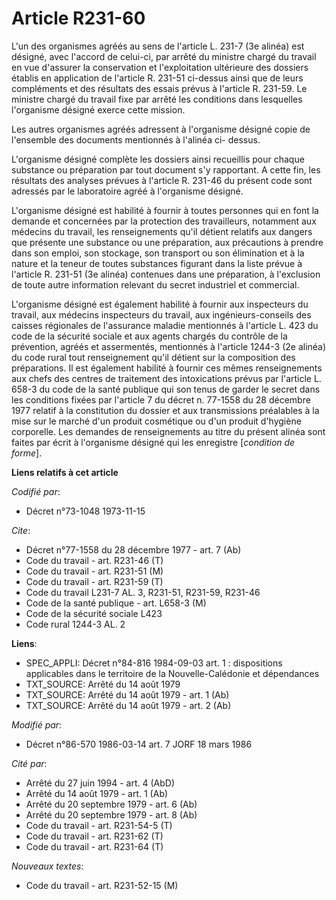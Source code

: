 # Article R231-60

L'un des organismes agréés au sens de l'article L. 231-7 (3e alinéa) est désigné, avec l'accord de celui-ci, par arrêté du
ministre chargé du travail en vue d'assurer la conservation et l'exploitation ultérieure des dossiers établis en application
de l'article R. 231-51 ci-dessus ainsi que de leurs compléments et des résultats des essais prévus à l'article R. 231-59. Le
ministre chargé du travail fixe par arrêté les conditions dans lesquelles l'organisme désigné exerce cette mission.

Les autres organismes agréés adressent à l'organisme désigné copie de l'ensemble des documents mentionnés à l'alinéa ci-
dessus.

L'organisme désigné complète les dossiers ainsi recueillis pour chaque substance ou préparation par tout document s'y
rapportant. A cette fin, les résultats des analyses prévues à l'article R. 231-46 du présent code sont adressés par le
laboratoire agréé à l'organisme désigné.

L'organisme désigné est habilité à fournir à toutes personnes qui en font la demande et concernées par la protection des
travailleurs, notamment aux médecins du travail, les renseignements qu'il détient relatifs aux dangers que présente une
substance ou une préparation, aux précautions à prendre dans son emploi, son stockage, son transport ou son élimination et à
la nature et la teneur de toutes substances figurant dans la liste prévue à l'article R. 231-51 (3e alinéa) contenues dans
une préparation, à l'exclusion de toute autre information relevant du secret industriel et commercial.

L'organisme désigné est également habilité à fournir aux inspecteurs du travail, aux médecins inspecteurs du travail, aux
ingénieurs-conseils des caisses régionales de l'assurance maladie mentionnés à l'article L. 423 du code de la sécurité
sociale et aux agents chargés du contrôle de la prévention, agréés et assermentés, mentionnés à l'article 1244-3 (2e alinéa)
du code rural tout renseignement qu'il détient sur la composition des préparations. Il est également habilité à fournir ces
mêmes renseignements aux chefs des centres de traitement des intoxications prévus par l'article L. 658-3 du code de la santé
publique qui son tenus de garder le secret dans les conditions fixées par l'article 7 du décret n. 77-1558 du 28 décembre
1977 relatif à la constitution du dossier et aux transmissions préalables à la mise sur le marché d'un produit cosmétique ou
d'un produit d'hygiène corporelle. Les demandes de renseignements au titre du présent alinéa sont faites par écrit à
l'organisme désigné qui les enregistre [*condition de forme*].

**Liens relatifs à cet article**

_Codifié par_:

  - Décret n°73-1048 1973-11-15

_Cite_:

  - Décret n°77-1558 du 28 décembre 1977 - art. 7 (Ab)
  - Code du travail - art. R231-46 (T)
  - Code du travail - art. R231-51 (M)
  - Code du travail - art. R231-59 (T)
  - Code du travail L231-7 AL. 3, R231-51, R231-59, R231-46
  - Code de la santé publique - art. L658-3 (M)
  - Code de la sécurité sociale L423
  - Code rural 1244-3 AL. 2

**Liens**:

  - SPEC_APPLI: Décret n°84-816 1984-09-03 art. 1 : dispositions applicables dans le territoire de la Nouvelle-Calédonie et dépendances
  - TXT_SOURCE: Arrêté du 14 août 1979
  - TXT_SOURCE: Arrêté du 14 août 1979 - art. 1 (Ab)
  - TXT_SOURCE: Arrêté du 14 août 1979 - art. 2 (Ab)

_Modifié par_:

  - Décret n°86-570 1986-03-14 art. 7 JORF 18 mars 1986

_Cité par_:

  - Arrêté du 27 juin 1994 - art. 4 (AbD)
  - Arrêté du 14 août 1979 - art. 1 (Ab)
  - Arrêté du 20 septembre 1979 - art. 6 (Ab)
  - Arrêté du 20 septembre 1979 - art. 8 (Ab)
  - Code du travail - art. R231-54-5 (T)
  - Code du travail - art. R231-62 (T)
  - Code du travail - art. R231-64 (T)

_Nouveaux textes_:

  - Code du travail - art. R231-52-15 (M)
